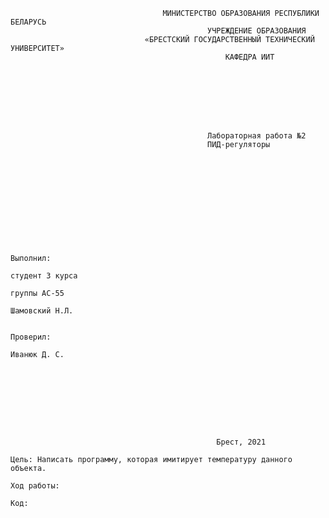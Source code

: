                                       МИНИСТЕРСТВО ОБРАЗОВАНИЯ РЕСПУБЛИКИ БЕЛАРУСЬ
                                                УЧРЕЖДЕНИЕ ОБРАЗОВАНИЯ 
                                  «БРЕСТСКИЙ ГОСУДАРСТВЕННЫЙ ТЕХНИЧЕСКИЙ УНИВЕРСИТЕТ»
                                                    КАФЕДРА ИИТ








                                                Лабораторная работа №2
                                         	    ПИД-регуляторы











                                                                                Выполнил:
                                                                                студент 3 курса
                                                                                группы АС-55
                                                                                Шамовский Н.Л.

                                                                                Проверил:
                                                                                Иванюк Д. С.









                                                  Брест, 2021  





                                                  
`Цель: Написать программу, которая имитирует температуру данного объекта.`

`Ход работы:`

`Код:`
